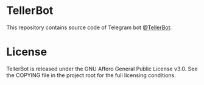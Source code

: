 # TellerBot
This repository contains source code of Telegram bot [@TellerBot](https://t.me/TellerBot).


# License
TellerBot is released under the GNU Affero General Public License v3.0. See the COPYING file in the project root for the full licensing conditions.
